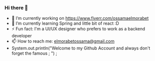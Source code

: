### Hi there 👋
- 🔭 I’m currently working on https://www.fiverr.com/ossamaelmorabet
- 🌱 I’m currently learning Spring and little bit of react :D 
- ⚡ Fun fact: I'm a UI/UX designer who prefers to work as a backend developer 
- 📫 How to reach me: elmorabetossama@gmail.com
- System.out.println("Welcome to my Github Account and always don't forget the famous ; ") ; 
